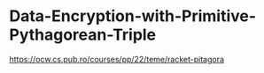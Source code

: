 # Data-Encryption-with-Primitive-Pythagorean-Triple

https://ocw.cs.pub.ro/courses/pp/22/teme/racket-pitagora
